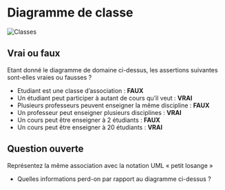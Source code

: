 # Diagramme de classe

![Classes](uml/classes.png)

## Vrai ou faux

Etant donné le diagramme de domaine ci-dessus, les assertions suivantes sont-elles vraies ou fausses ? 
- Etudiant est une classe d’association : **FAUX**
- Un étudiant peut participer à autant de cours qu’il veut : **VRAI**
- Plusieurs professeurs peuvent enseigner la même discipline : **FAUX**
- Un professeur peut enseigner plusieurs disciplines : **VRAI**
- Un cours peut être enseigner à 2 étudiants : **FAUX**
- Un cours peut être enseigner à 20 étudiants : **VRAI**

## Question ouverte

Représentez la même association avec la notation UML « petit losange » 

- Quelles informations perd-on par rapport au diagramme ci-dessus ? 
